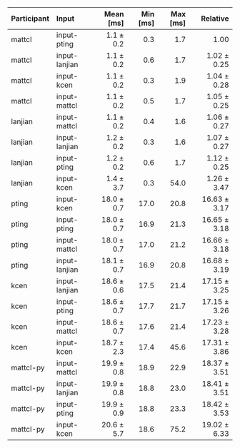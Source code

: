 | Participant | Input | Mean [ms] | Min [ms] | Max [ms] | Relative |
|:---|:---|---:|---:|---:|---:|
| mattcl | input-pting | 1.1 ± 0.2 | 0.3 | 1.7 | 1.00 |
| mattcl | input-lanjian | 1.1 ± 0.2 | 0.6 | 1.7 | 1.02 ± 0.25 |
| mattcl | input-kcen | 1.1 ± 0.2 | 0.3 | 1.9 | 1.04 ± 0.28 |
| mattcl | input-mattcl | 1.1 ± 0.2 | 0.5 | 1.7 | 1.05 ± 0.25 |
| lanjian | input-mattcl | 1.1 ± 0.2 | 0.4 | 1.6 | 1.06 ± 0.27 |
| lanjian | input-lanjian | 1.2 ± 0.2 | 0.3 | 1.6 | 1.07 ± 0.27 |
| lanjian | input-pting | 1.2 ± 0.2 | 0.6 | 1.7 | 1.12 ± 0.25 |
| lanjian | input-kcen | 1.4 ± 3.7 | 0.3 | 54.0 | 1.26 ± 3.47 |
| pting | input-kcen | 18.0 ± 0.7 | 17.0 | 20.8 | 16.63 ± 3.17 |
| pting | input-pting | 18.0 ± 0.7 | 16.9 | 21.3 | 16.65 ± 3.18 |
| pting | input-mattcl | 18.0 ± 0.7 | 17.0 | 21.2 | 16.66 ± 3.18 |
| pting | input-lanjian | 18.1 ± 0.7 | 16.9 | 20.8 | 16.68 ± 3.19 |
| kcen | input-lanjian | 18.6 ± 0.6 | 17.5 | 21.4 | 17.15 ± 3.25 |
| kcen | input-pting | 18.6 ± 0.7 | 17.7 | 21.7 | 17.15 ± 3.26 |
| kcen | input-mattcl | 18.6 ± 0.7 | 17.6 | 21.4 | 17.23 ± 3.28 |
| kcen | input-kcen | 18.7 ± 2.3 | 17.4 | 45.6 | 17.31 ± 3.86 |
| mattcl-py | input-mattcl | 19.9 ± 0.8 | 18.9 | 22.9 | 18.37 ± 3.51 |
| mattcl-py | input-lanjian | 19.9 ± 0.8 | 18.8 | 23.0 | 18.41 ± 3.51 |
| mattcl-py | input-pting | 19.9 ± 0.9 | 18.8 | 23.3 | 18.42 ± 3.53 |
| mattcl-py | input-kcen | 20.6 ± 5.7 | 18.6 | 75.2 | 19.02 ± 6.33 |
